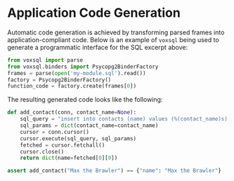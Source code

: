 
# Application Code Generation

Automatic code generation is achieved by transforming parsed frames into application-compliant code. Below is an example of `voxsql` being used to generate a programmatic interface for the SQL excerpt above:

```python
from voxsql import parse
from voxsql.binders import Psycopg2BinderFactory
frames = parse(open('my-module.sql').read())
factory = Psycopg2BinderFactory()
function_code = factory.create(frames[0])
```

The resulting generated code looks like the following:

```python
def add_contact(conn, contact_name=None):
    sql_query = "insert into contacts (name) values (%(contact_name)s) returning name ;"
    sql_params = dict(contact_name=contact_name)
    cursor = conn.cursor()
    cursor.execute(sql_query, sql_params)
    fetched = cursor.fetchall()
    cursor.close()
    return dict(name=fetched[0][0])

assert add_contact("Max the Brawler") == {"name": "Max the Brawler"}
```
